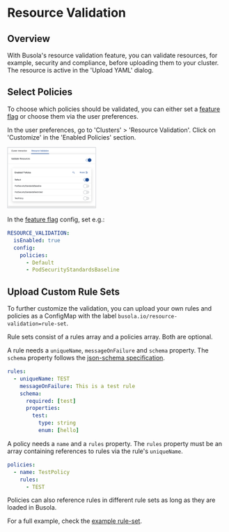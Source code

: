 # Resource Validation

## Overview

With Busola's resource validation feature, you can validate resources, for example, security and compliance, before uploading them to your cluster. The resource is active in the 'Upload YAML' dialog.

## Select Policies

To choose which policies should be validated, you can either set a [feature flag](../features.md) or choose them via the user preferences.

In the user preferences, go to 'Clusters' > 'Resource Validation'. Click on 'Customize' in the 'Enabled Policies' section.

<img src="./assets/customize-policy-preferences.png" alt="Preferences menu when choosing which policies to enable" width="40%" style="border: 1px solid #D2D5D9">

In the [feature flag](../features.md) config, set e.g.:

```yaml
RESOURCE_VALIDATION:
  isEnabled: true
  config:
    policies:
      - Default
      - PodSecurityStandardsBaseline
```

## Upload Custom Rule Sets

To further customize the validation, you can upload your own rules and policies as a ConfigMap with the label `busola.io/resource-validation=rule-set`.

Rule sets consist of a rules array and a policies array. Both are optional.

A rule needs a `uniqueName`, `messageOnFailure` and `schema` property. The `schema` property follows the [json-schema specification](http://json-schema.org/draft-07/schema).

```yaml
rules:
  - uniqueName: TEST
    messageOnFailure: This is a test rule
    schema:
      required: [test]
      properties:
        test:
          type: string
          enum: [hello]
```

A policy needs a `name` and a `rules` property. The `rules` property must be an array containing references to rules via the rule's `uniqueName`.

```yaml
policies:
  - name: TestPolicy
    rules:
      - TEST
```

Policies can also reference rules in different rule sets as long as they are loaded in Busola.

For a full example, check the [example rule-set](../../examples/resource-validation/rule-set.yaml).
